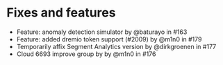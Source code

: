 # Fixes and features

* Feature: anomaly detection simulator by @baturayo in #163
* Feature: added dremio token support (#2009) by @m1n0 in #179
* Temporarily affix Segment Analytics version by @dirkgroenen in #177
* Cloud 6693 improve group by by @m1n0 in #176
